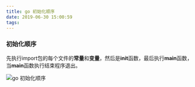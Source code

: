 ```yaml
---
title: go 初始化顺序
date: 2019-06-30 15:00:59
tags:
---
```


### 初始化顺序

先执行import包的每个文件的**常量**和**变量**，然后是**init**函数，最后执行**main**函数，当**main**函数执行结束程序退出。

![go 初始化顺序](http://image.huany.top/hexo/go/go-initialization-sequence.png)

